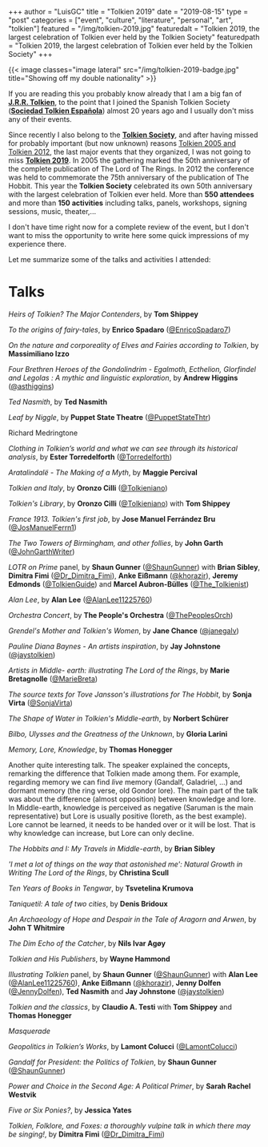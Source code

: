 +++
author = "LuisGC"
title = "Tolkien 2019"
date = "2019-08-15"
type = "post"
categories = ["event", "culture", "literature", "personal", "art", "tolkien"]
featured = "/img/tolkien-2019.jpg"
featuredalt = "Tolkien 2019, the largest celebration of Tolkien ever held by the Tolkien Society"
featuredpath = "Tolkien 2019, the largest celebration of Tolkien ever held by the Tolkien Society"
+++

{{< image classes="image lateral" src="/img/tolkien-2019-badge.jpg" title="Showing off my double nationality" >}}

If you are reading this you probably know already that I am a big fan of [**J.R.R. Tolkien**](https://en.wikipedia.org/wiki/J._R._R._Tolkien), to the point that I joined the Spanish Tolkien Society ([**Sociedad Tolkien Española**](http://www.sociedadtolkien.org/)) almost 20 years ago and I usually don't miss any of their events.

Since recently I also belong to the [**Tolkien Society**](https://www.tolkiensociety.org/), and after having missed for probably important (but now unknown) reasons [Tolkien 2005 and Tolkien 2012](https://www.tolkiensociety.org/society/events/conferences/), the last major events that they organized, I was not going to miss [**Tolkien 2019**](https://www.tolkien2019.com/). In 2005 the gathering marked the 50th anniversary of the complete publication of The Lord of The Rings. In 2012 the conference was held to commemorate the 75th anniversary of the publication of The Hobbit. This year the **Tolkien Society** celebrated its own 50th anniversary with the largest celebration of Tolkien ever held. More than **550 attendees** and more than **150 activities** including talks, panels, workshops, signing sessions, music, theater,...

I don't have time right now for a complete review of the event, but I don't want to miss the opportunity to write here some quick impressions of my experience there.

Let me summarize some of the talks and activities I attended:

# Talks

_Heirs of Tolkien? The Major Contenders_, by **Tom Shippey**

_To the origins of fairy-tales_, by **Enrico Spadaro** ([@EnricoSpadaro7](https://twitter.com/EnricoSpadaro7))

_On the nature and corporeality of Elves and Fairies according to Tolkien_, by **Massimiliano Izzo**

_Four Brethren Heroes of the Gondolindrim - Egalmoth, Ecthelion, Glorfindel and Legolas : A mythic and linguistic exploration_, by **Andrew Higgins** ([@asthiggins](https://twitter.com/asthiggins))

_Ted Nasmith_, by **Ted Nasmith**

_Leaf by Niggle_, by **Puppet State Theatre** ([@PuppetStateThtr](https://twitter.com/PuppetStateThtr))

Richard Medringtone

_Clothing in Tolkien’s world and what we can see through its historical analysis_, by **Ester Torredelforth** ([@Torredelforth](https://twitter.com/torredelforth))

_Aratalindalë - The Making of a Myth_, by **Maggie Percival**

_Tolkien and Italy_, by **Oronzo Cilli** ([@Tolkieniano](https://twitter.com/Tolkieniano))

_Tolkien's Library_, by **Oronzo Cilli** ([@Tolkieniano](https://twitter.com/Tolkieniano)) with **Tom Shippey**

_France 1913. Tolkien's first job_, by **Jose Manuel Ferrández Bru** ([@JosManuelFerrn1](https://twitter.com/JosManuelFerrn1))

_The Two Towers of Birmingham, and other follies_, by **John Garth** ([@JohnGarthWriter](https://twitter.com/JohnGarthWriter))

_LOTR on Prime_ panel, by **Shaun Gunner** ([@ShaunGunner](https://twitter.com/ShaunGunner)) with **Brian Sibley**, **Dimitra Fimi** ([@Dr_Dimitra_Fimi](https://twitter.com/Dr_Dimitra_Fimi)), **Anke Eißmann** ([@khorazir](https://twitter.com/khorazir)), **Jeremy Edmonds** ([@TolkienGuide](https://twitter.com/TolkienGuide)) and **Marcel Aubron-Bülles** ([@The_Tolkienist](https://twitter.com/The_Tolkienist))

_Alan Lee_, by **Alan Lee** ([@AlanLee11225760](https://twitter.com/AlanLee11225760))

_Orchestra Concert_, by **The People's Orchestra** ([@ThePeoplesOrch](https://twitter.com/ThePeoplesOrch))

_Grendel's Mother and Tolkien's Women_, by **Jane Chance** ([@janegalv](https://twitter.com/janegalv))

_Pauline Diana Baynes - An artists inspiration_, by **Jay Johnstone** ([@jaystolkien](https://twitter.com/jaystolkien))

_Artists in Middle- earth: illustrating The Lord of the Rings_, by **Marie Bretagnolle** ([@MarieBreta](https://twitter.com/MarieBreta))

_The source texts for Tove Jansson's illustrations for The Hobbit_, by **Sonja Virta** ([@SonjaVirta](https://twitter.com/SonjaVirta))

_The Shape of Water in Tolkien's Middle-earth_, by **Norbert Schürer**

_Bilbo, Ulysses and the Greatness of the Unknown_, by **Gloria Larini**

_Memory, Lore, Knowledge_, by **Thomas Honegger**

Another quite interesting talk. The speaker explained the concepts, remarking the difference that Tolkien made among them. For example, regarding memory we can find _live_ memory (Gandalf, Galadriel, ...) and dormant memory (the ring verse, old Gondor lore). The main part of the talk was about the difference (almost opposition) between knowledge and lore. In Middle-earth, knowledge is perceived as negative (Saruman is the main representative) but Lore is usually positive (Ioreth, as the best example). Lore cannot be learned, it needs to be handed over or it will be lost. That is why knowledge can increase, but Lore can only decline.

_The Hobbits and I: My Travels in Middle-earth_, by **Brian Sibley**

_'I met a lot of things on the way that astonished me': Natural Growth in Writing The Lord of the Rings_, by **Christina Scull**

_Ten Years of Books in Tengwar_, by **Tsvetelina Krumova**

_Taniquetil: A tale of two cities_, by **Denis Bridoux**

_An Archaeology of Hope and Despair in the Tale of Aragorn and Arwen_, by **John T Whitmire**

_The Dim Echo of the Catcher_, by **Nils Ivar Agøy**

_Tolkien and His Publishers_, by **Wayne Hammond**

_Illustrating Tolkien_ panel, by **Shaun Gunner** ([@ShaunGunner](https://twitter.com/ShaunGunner)) with **Alan Lee** ([@AlanLee11225760](https://twitter.com/AlanLee11225760)), **Anke Eißmann** ([@khorazir](https://twitter.com/khorazir)), **Jenny Dolfen** ([@JennyDolfen](https://twitter.com/JennyDolfen)), **Ted Nasmith** and **Jay Johnstone** ([@jaystolkien](https://twitter.com/jaystolkien))

_Tolkien and the classics_, by **Claudio A. Testi** with **Tom Shippey** and **Thomas Honegger**

_Masquerade_

_Geopolitics in Tolkien’s Works_, by **Lamont Colucci** ([@LamontColucci](https://twitter.com/LamontColucci))

_Gandalf for President: the Politics of Tolkien_, by **Shaun Gunner** ([@ShaunGunner](https://twitter.com/ShaunGunner))

_Power and Choice in the Second Age: A Political Primer_, by **Sarah Rachel Westvik**

_Five or Six Ponies?_, by **Jessica Yates**

_Tolkien, Folklore, and Foxes: a thoroughly vulpine talk in which there may be singing!_, by **Dimitra Fimi** ([@Dr_Dimitra_Fimi](https://twitter.com/Dr_Dimitra_Fimi))
